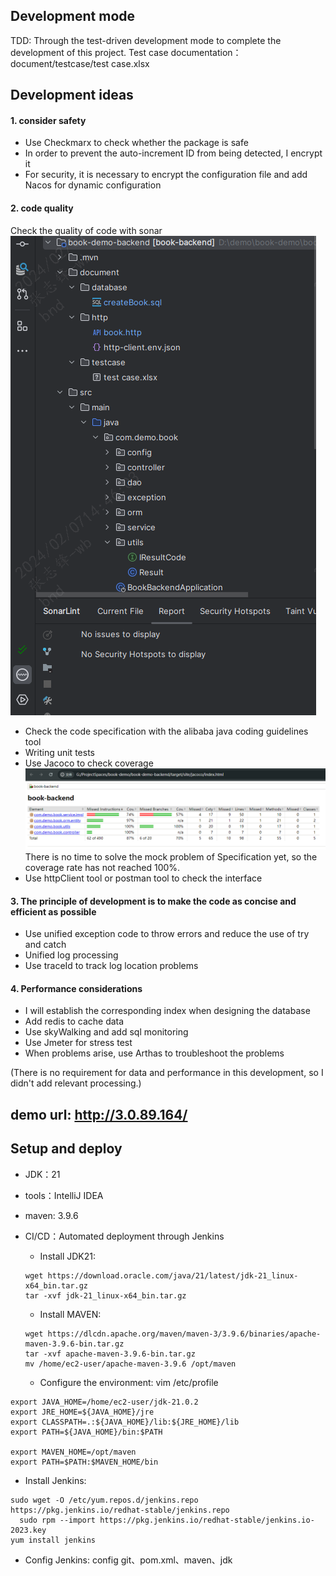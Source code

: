 ## Development mode

TDD: Through the test-driven development mode to complete the development of this project.
Test case documentation：document/testcase/test case.xlsx

## Development ideas

#### 1. consider safety

* Use Checkmarx to check whether the package is safe
* In order to prevent the auto-increment ID from being detected, I encrypt it
* For security, it is necessary to encrypt the configuration file and add Nacos for dynamic configuration

#### 2. code quality

Check the quality of code with sonar
![image.png](document/images/sonar.png)

* Check the code specification with the alibaba java coding guidelines tool
* Writing unit tests
* Use Jacoco to check coverage
  ![img.png](document/images/coverage.png)
  There is no time to solve the mock problem of Specification yet, so the coverage rate has not reached 100%.
* Use httpClient tool or postman tool to check the interface

#### 3. The principle of development is to make the code as concise and efficient as possible

* Use unified exception code to throw errors and reduce the use of try and catch
* Unified log processing
* Use traceId to track log location problems

#### 4. Performance considerations

* I will establish the corresponding index when designing the database
* Add redis to cache data
* Use skyWalking and add sql monitoring
* Use Jmeter for stress test
* When problems arise, use Arthas to troubleshoot the problems

(There is no requirement for data and performance in this development, so I didn't add relevant processing.)

## demo url: http://3.0.89.164/

## Setup and deploy

* JDK：21
* tools：IntelliJ IDEA
* maven: 3.9.6
* CI/CD：Automated deployment through Jenkins
  
  * Install JDK21:
  
  ```
  wget https://download.oracle.com/java/21/latest/jdk-21_linux-x64_bin.tar.gz
  tar -xvf jdk-21_linux-x64_bin.tar.gz
  ```
  
  * Install MAVEN:
  
  ```
  wget https://dlcdn.apache.org/maven/maven-3/3.9.6/binaries/apache-maven-3.9.6-bin.tar.gz
  tar -xvf apache-maven-3.9.6-bin.tar.gz
  mv /home/ec2-user/apache-maven-3.9.6 /opt/maven
  ```
  
  * Configure the environment:
    vim /etc/profile

```
export JAVA_HOME=/home/ec2-user/jdk-21.0.2
export JRE_HOME=${JAVA_HOME}/jre
export CLASSPATH=.:${JAVA_HOME}/lib:${JRE_HOME}/lib
export PATH=${JAVA_HOME}/bin:$PATH

export MAVEN_HOME=/opt/maven
export PATH=$PATH:$MAVEN_HOME/bin
```

* Install Jenkins:

```
sudo wget -O /etc/yum.repos.d/jenkins.repo https://pkg.jenkins.io/redhat-stable/jenkins.repo
  sudo rpm --import https://pkg.jenkins.io/redhat-stable/jenkins.io-2023.key
yum install jenkins
```

* Config Jenkins:
  config git、pom.xml、maven、jdk





